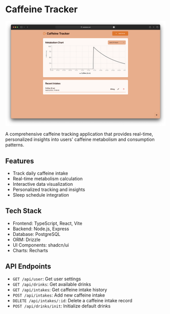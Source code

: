 # Caffeine Tracker

![Caffeine Tracker](screenshot.png)

A comprehensive caffeine tracking application that provides real-time, personalized insights into users' caffeine metabolism and consumption patterns.

## Features

- Track daily caffeine intake
- Real-time metabolism calculation
- Interactive data visualization
- Personalized tracking and insights
- Sleep schedule integration

## Tech Stack

- Frontend: TypeScript, React, Vite
- Backend: Node.js, Express
- Database: PostgreSQL
- ORM: Drizzle
- UI Components: shadcn/ui
- Charts: Recharts

## API Endpoints

- `GET /api/user`: Get user settings
- `GET /api/drinks`: Get available drinks
- `GET /api/intakes`: Get caffeine intake history
- `POST /api/intakes`: Add new caffeine intake
- `DELETE /api/intakes/:id`: Delete a caffeine intake record
- `POST /api/drinks/init`: Initialize default drinks
